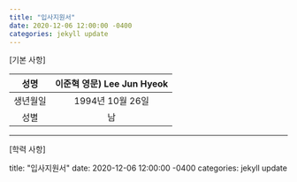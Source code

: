 ```yaml
---
title: "입사지원서"
date: 2020-12-06 12:00:00 -0400
categories: jekyll update
---
```

[기본 사항]

성명  | 이준혁  영문) Lee Jun Hyeok
:-------------: | :-------------:
생년월일  | 1994년 10월 26일
성별  | 남

---
[학력 사항]

title: "입사지원서"
date: 2020-12-06 12:00:00 -0400
categories: jekyll update

